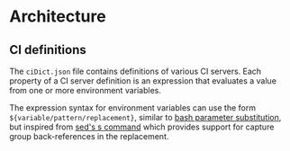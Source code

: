 # Architecture

## CI definitions

The `ciDict.json` file contains definitions of various CI servers. Each property of a CI
server definition is an expression that evaluates a value from one or more environment variables.

The expression syntax for environment variables can use the form `${variable/pattern/replacement}`,
similar to [bash parameter substitution](https://tldp.org/LDP/abs/html/parameter-substitution.html),
but inspired from [sed's s command](https://www.gnu.org/software/sed/manual/html_node/The-_0022s_0022-Command.html)
which provides support for capture group back-references in the replacement.
